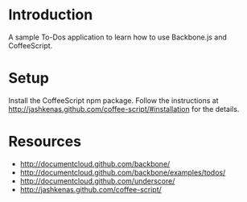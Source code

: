 # Introduction

A sample To-Dos application to learn how to use Backbone.js and CoffeeScript.

# Setup

Install the CoffeeScript npm package. Follow the instructions at http://jashkenas.github.com/coffee-script/#installation for the details.

# Resources

* http://documentcloud.github.com/backbone/
* http://documentcloud.github.com/backbone/examples/todos/
* http://documentcloud.github.com/underscore/
* http://jashkenas.github.com/coffee-script/